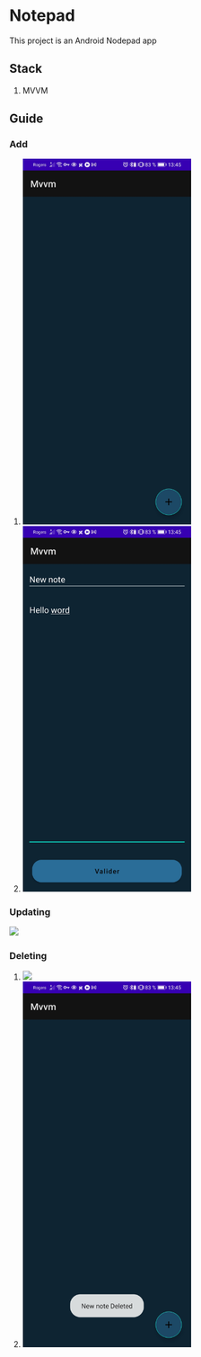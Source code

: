 # Notepad

This project is an Android Nodepad app

## Stack

1. MVVM

## Guide
### Add
1. <img src="img/Home_page.jpg" width="300">
2. <img src="img/New.jpg" width="300">

### Updating
<img src="img/Updating.jpg" width="300">

### Deleting
1. <img src="img/Updating.jpg" width="300">
2. <img src="img/Delete.jpg" width="300">
